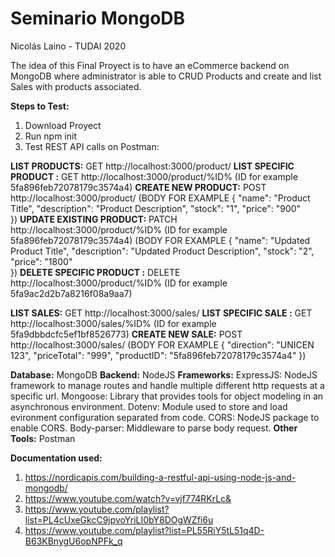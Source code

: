# Seminario MongoDB

Nicolás Laino - TUDAI 2020

The idea of this Final Proyect is to have an eCommerce backend on MongoDB where administrator is able to CRUD Products and create and list Sales with products associated.

**Steps to Test:**
1. Download Proyect
2. Run npm init
3. Test REST API calls on Postman:

**LIST PRODUCTS:** GET http://localhost:3000/product/
**LIST SPECIFIC PRODUCT :** GET http://localhost:3000/product/%ID%  (ID for example 5fa896feb72078179c3574a4)
**CREATE NEW PRODUCT:** POST http://localhost:3000/product/ 
(BODY FOR EXAMPLE {
    "name": "Product Title",
    "description": "Product Description",
    "stock": "1",
    "price": "900"    
})
**UPDATE EXISTING PRODUCT:** PATCH http://localhost:3000/product/%ID%  (ID for example 5fa896feb72078179c3574a4)
(BODY FOR EXAMPLE {
    "name": "Updated Product Title",
    "description": "Updated Product Description",
    "stock": "2",
    "price": "1800"    
})
**DELETE SPECIFIC PRODUCT :** DELETE http://localhost:3000/product/%ID%  (ID for example 5fa9ac2d2b7a8216f08a9aa7)

**LIST SALES:** GET http://localhost:3000/sales/
**LIST SPECIFIC SALE :** GET http://localhost:3000/sales/%ID%  (ID for example 5fa9dbbdcfc5ef1bf8526773)
**CREATE NEW SALE:** POST http://localhost:3000/sales/ 
(BODY FOR EXAMPLE {
    "direction": "UNICEN 123",
    "priceTotal": "999",
    "productID": "5fa896feb72078179c3574a4"
})


**Database:** MongoDB
**Backend:** NodeJS
**Frameworks:** 
    ExpressJS: NodeJS framework to manage routes and handle multiple different http requests at a specific url.
    Mongoose: Library that provides tools for object modeling in an asynchronous environment. 
    Dotenv: Module used to store and load evironment configuration separated from code.
    CORS: NodeJS package to enable CORS.
    Body-parser: Middleware to parse body request.
**Other Tools:** Postman

**Documentation used:**
1. https://nordicapis.com/building-a-restful-api-using-node-js-and-mongodb/
4. https://www.youtube.com/watch?v=vjf774RKrLc&
3. https://www.youtube.com/playlist?list=PL4cUxeGkcC9jpvoYriLI0bY8DOgWZfi6u
2. https://www.youtube.com/playlist?list=PL55RiY5tL51q4D-B63KBnygU6opNPFk_q